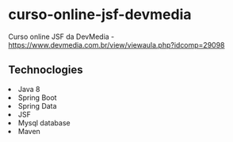 # curso-online-jsf-devmedia
Curso online JSF da DevMedia - https://www.devmedia.com.br/view/viewaula.php?idcomp=29098

## Technoclogies

 <li>Java 8</li>
 <li>Spring Boot</li>
 <li>Spring Data</li>
 <li>JSF</li>
 <li>Mysql database</li>
 <li>Maven</li>
